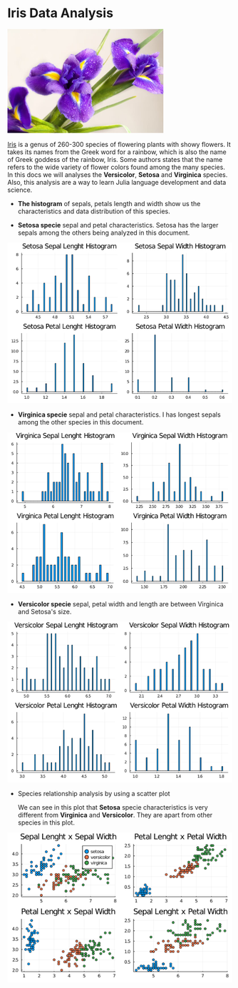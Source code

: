 # Iris Data Analysis

<img src="images\Iris-meaning.jpg" style="zoom:50%;" />

[Iris](https://en.wikipedia.org/wiki/Iris_(plant)) is a genus of 260-300 species of flowering plants with showy flowers. It takes its names from the Greek word for a rainbow, which is also the name of Greek goddess of the rainbow, Iris. Some authors states that the name refers to the wide variety of flower colors found among the many species. In this docs we will analyses the **Versicolor**, **Setosa** and **Virginica** species. Also, this analysis are a way to learn Julia language development and data science.

* **The histogram** of sepals, petals length and width show us the characteristics and data distribution of this species.

  

* **Setosa specie** sepal and petal characteristics. Setosa has the larger sepals among the others being analyzed in this document. 

![Setosa](images/setosa_hist.png)

* **Virginica specie** sepal and petal characteristics. I has longest sepals among the other species in this document. 

![](images/virginica_hist.png)

* **Versicolor specie** sepal, petal width and length are between Virginica and Setosa's size.

![](images/versicolor_hist.png)

* Species relationship analysis by using a scatter plot

  We can see in this plot that **Setosa** specie characteristics is very different from **Virginica** and **Versicolor**. They are apart from other species in this plot.

![](images/species_relationship.png)